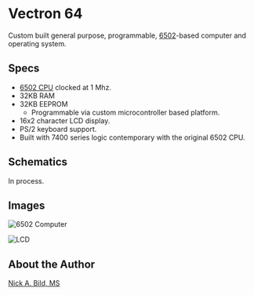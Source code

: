 # Vectron 64

Custom built general purpose, programmable, [6502](https://en.wikipedia.org/wiki/MOS_Technology_6502)-based computer and operating system.

## Specs

* [6502 CPU](https://en.wikipedia.org/wiki/MOS_Technology_6502) clocked at 1 Mhz.
* 32KB RAM
* 32KB EEPROM
  - Programmable via custom microcontroller based platform.
* 16x2 character LCD display.
* PS/2 keyboard support.
* Built with 7400 series logic contemporary with the original 6502 CPU.

## Schematics

In process.

## Images

![6502 Computer](https://raw.githubusercontent.com/nickbild/6502_os/master/img/20190324_202425.jpg)

![LCD](https://raw.githubusercontent.com/nickbild/6502_os/master/img/20181110_210151.jpg)

## About the Author

[Nick A. Bild, MS](https://nickbild79.firebaseapp.com/#!/)
